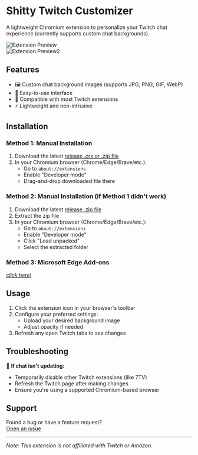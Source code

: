 # Shitty Twitch Customizer

A lightweight Chromium extension to personalize your Twitch chat experience (currently supports custom chat backgrounds).  

![Extension Preview](https://i.imgur.com/dlJtO7d.png)  
![Extension Preview2](https://i.imgur.com/Zk8jsmj.png)  

## Features  
- 🖼️ Custom chat background images (supports JPG, PNG, GIF, WebP)  
- 🎨 Easy-to-use interface  
- 🔄 Compatible with most Twitch extensions  
- ⚡ Lightweight and non-intrusive  

## Installation  

### Method 1: Manual Installation  
1. Download the latest [release .crx or .zip file](https://github.com/letmemeow/shitty-twitch-customizer/releases)  
2. In your Chromium browser (Chrome/Edge/Brave/etc.):  
   - Go to `about://extensions`
   - Enable "Developer mode"
   - Drag-and-drop downloaded file there


### Method 2: Manual Installation (if Method 1 didn't work)
1. Download the latest [release .zip file](https://github.com/letmemeow/shitty-twitch-customizer/releases)
2. Extract the zip file
3. In your Chromium browser (Chrome/Edge/Brave/etc.):  
   - Go to `about://extensions`  
   - Enable "Developer mode"
   - Click "Load unpacked"
   - Select the extracted folder

### Method 3: Microsoft Edge Add-ons 
[*click here!* ](https://microsoftedge.microsoft.com/addons/detail/shitty-twitch-customizer/ffgmlhfdnfnmdplmbekgfdepghafhcgo) 

## Usage  
1. Click the extension icon in your browser's toolbar  
2. Configure your preferred settings:  
   - Upload your desired background image  
   - Adjust opacity if needed  
3. Refresh any open Twitch tabs to see changes  

## Troubleshooting  
🔧 **If chat isn't updating:**  
- Temporarily disable other Twitch extensions (like 7TV)  
- Refresh the Twitch page after making changes  
- Ensure you're using a supported Chromium-based browser  

## Support  
Found a bug or have a feature request?  
[Open an issue](https://github.com/letmemeow/shitty-twitch-customizer/issues)  

---

*Note: This extension is not affiliated with Twitch or Amazon.*  
